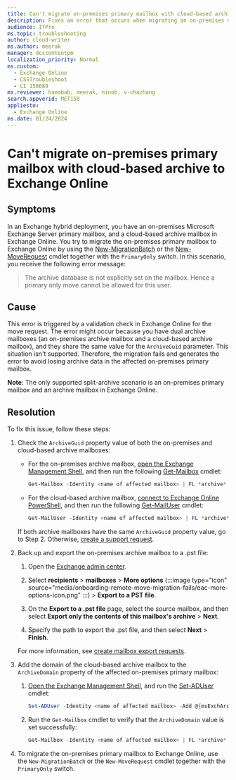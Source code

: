 ```yaml
---
title: Can't migrate on-premises primary mailbox with cloud-based archive to Exchange Online
description: Fixes an error that occurs when migrating an on-premises mailbox using New-MigrationBatch or New-MoveRequest cmdlet with PrimaryOnly switch.
audience: ITPro
ms.topic: troubleshooting
author: cloud-writer
ms.author: meerak
manager: dcscontentpm
localization_priority: Normal
ms.custom: 
  - Exchange Online
  - CSSTroubleshoot
  - CI 158689
ms.reviewer: haembab, meerak, ninob, v-chazhang
search.appverid: MET150
appliesto: 
  - Exchange Online
ms.date: 01/24/2024
---
```


# Can't migrate on-premises primary mailbox with cloud-based archive to Exchange Online

## Symptoms

In an Exchange hybrid deployment, you have an on-premises Microsoft Exchange Server primary mailbox, and a cloud-based archive mailbox in Exchange Online. You try to migrate the on-premises primary mailbox to Exchange Online by using the [New-MigrationBatch](/powershell/module/exchange/new-migrationbatch) or the [New-MoveRequest](/powershell/module/exchange/new-moverequest) cmdlet together with the `PrimaryOnly` switch. In this scenario, you receive the following error message:

> The archive database is not explicitly set on the mailbox. Hence a primary only move cannot be allowed for this user.

## Cause

This error is triggered by a validation check in Exchange Online for the move request. The error might occur because you have dual archive mailboxes (an on-premises archive mailbox and a cloud-based archive mailbox), and they share the same value for the `ArchiveGuid` parameter. This situation isn't supported. Therefore, the migration fails and generates the error to avoid losing archive data in the affected on-premises primary mailbox.

**Note**: The only supported split-archive scenario is an on-premises primary mailbox and an archive mailbox in Exchange Online.

## Resolution

To fix this issue, follow these steps:

1. Check the `ArchiveGuid` property value of both the on-premises and cloud-based archive mailboxes:

    - For the on-premises archive mailbox, [open the Exchange Management Shell](/powershell/exchange/open-the-exchange-management-shell), and then run the following [Get-Mailbox](/powershell/module/exchange/get-mailbox) cmdlet:

        ```powershell
        Get-Mailbox -Identity <name of affected mailbox> | FL *archive*
        ```

    - For the cloud-based archive mailbox, [connect to Exchange Online PowerShell](/powershell/exchange/connect-to-exchange-online-powershell), and then run the following [Get-MailUser](/powershell/module/exchange/get-mailuser) cmdlet:

        ```powershell
        Get-MailUser -Identity <name of affected mailbox> | FL *archive*
        ```

    If both archive mailboxes have the same `ArchiveGuid` property value, go to Step 2. Otherwise, [create a support request](/microsoft-365/business-video/get-help-support).

1. Back up and export the on-premises archive mailbox to a .pst file:

    1. Open the [Exchange admin center](https://admin.exchange.microsoft.com).

    1. Select **recipients** > **mailboxes** > **More options** (:::image type="icon" source="media/onboarding-remote-move-migration-fails/eac-more-options-icon.png" :::) > **Export to a PST file**.

    1. On the **Export to a .pst file** page, select the source mailbox, and then select **Export only the contents of this mailbox's archive** > **Next**.

    1. Specify the path to export the .pst file, and then select **Next** > **Finish**.

    For more information, see [create mailbox export requests](/exchange/recipients/mailbox-import-and-export/export-procedures#create-mailbox-export-requests).

1. Add the domain of the cloud-based archive mailbox to the `ArchiveDomain` property of the affected on-premises primary mailbox:

    1. [Open the Exchange Management Shell](/powershell/exchange/open-the-exchange-management-shell), and run the [Set-ADUser](/powershell/module/activedirectory/set-aduser) cmdlet:

        ```powershell
        Set-ADUser -Identity <name of affected mailbox> -Add @{msExchArchiveaddress="<domain name of cloud archive>"}
        ```

    1. Run the `Get-Mailbox` cmdlet to verify that the `ArchiveDomain` value is set successfully:

        ```powershell
        Get-Mailbox -Identity <name of affected mailbox> | FL *archive*
        ```

1. To migrate the on-premises primary mailbox to Exchange Online, use the `New-MigrationBatch` or the `New-MoveRequest` cmdlet together with the `PrimaryOnly` switch.
